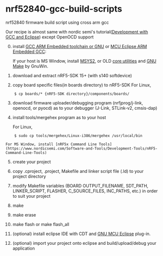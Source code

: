 # nrf52840-gcc-build-scripts
nrf52840 firmware build script using cross arm gcc

Our recipe is almost same with nordic semi's tutorial([Development with GCC and Eclipse](https://devzone.nordicsemi.com/tutorials/7/)) except OpenOCD support

0. install [GCC ARM Embedded toolchain or GNU](https://launchpad.net/gcc-arm-embedded) or [MCU Eclipse ARM Embedded GCC](https://github.com/gnu-mcu-eclipse/arm-none-eabi-gcc/releases):

    If your host is MS Window, install [MSYS2](http://www.msys2.org/), or OLD [core utilities](http://gnuwin32.sourceforge.net/packages/coreutils.htm) and [GNU Make](http://gnuwin32.sourceforge.net/packages/make.htm) by GnuWin.

1. download and extract nRF5-SDK 15+ (with s140 softdevice)

2. copy board specific files(in boards directory) to nRF5-SDK
    For Linux,
```shell
    $ cp boards/* {nRF5-SDK directory}/components/boards/
```

3. download firmware uploader/debugging program (nrfjprog/j-link, openocd, or pyocd) as to your debugger (J-Link, STLink-v2, cmsis-dap)

4. install tools/mergehex program as to your host

    For Linux,
```shell
    $ sudo cp tools/mergehex/Linux-i386/mergehex /usr/local/bin
```
    For MS Window, install [nRF5x Command Line Tools](https://www.nordicsemi.com/Software-and-Tools/Development-Tools/nRF5-Command-Line-Tools)

5. create your project

6. copy .cproject, .project, Makefile and linker script file (.ld) to your project directory

7. modify Makefile variables (BOARD OUTPUT_FILENAME, SDT_PATH, LINKER_SCRIPT, FLASHER, C_SOURCE_FILES, INC_PATHS, etc.) in order to suit your project

8. make

9. make erase

10. make flash or make flash_all

11. (optional) install eclipse IDE with CDT and [GNU MCU Eclipse](https://gnu-mcu-eclipse.github.io) plug-in.

12. (optional) import your project onto eclipse and build/upload/debug your application
